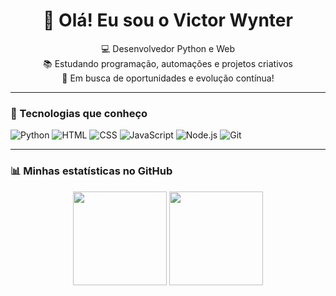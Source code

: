 <h1 align="center">👋 Olá! Eu sou o Victor Wynter</h1>

<p align="center">
  💻 Desenvolvedor Python e Web<br/>
  📚 Estudando programação, automações e projetos criativos<br/>
  🚀 Em busca de oportunidades e evolução contínua!
</p>

---

### 💼 Tecnologias que conheço

![Python](https://img.shields.io/badge/-Python-333?style=flat&logo=python)
![HTML](https://img.shields.io/badge/-HTML-333?style=flat&logo=html5)
![CSS](https://img.shields.io/badge/-CSS-333?style=flat&logo=css3)
![JavaScript](https://img.shields.io/badge/-JavaScript-333?style=flat&logo=javascript)
![Node.js](https://img.shields.io/badge/-Node.js-333?style=flat&logo=nodedotjs)
![Git](https://img.shields.io/badge/-Git-333?style=flat&logo=git)

---

### 📊 Minhas estatísticas no GitHub

<p align="center">
  <img src="https://github-readme-stats.vercel.app/api?username=Victor-Wynter&show_icons=true&theme=tokyonight" height="150"/>
  <img src="https://github-readme-stats.vercel.app/api/top-langs/?username=Victor-Wynter&layout=compact&theme=tokyonight" height="150"/>
</p>
